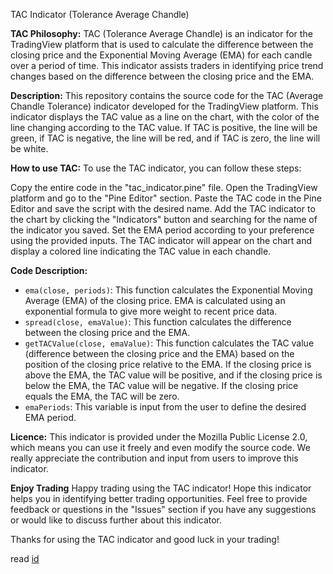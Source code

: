 TAC Indicator (Tolerance Average Chandle)

**TAC Philosophy:**
TAC (Tolerance Average Chandle) is an indicator for the TradingView platform that is used to calculate the difference between the closing price and the Exponential Moving Average (EMA) for each candle over a period of time. This indicator assists traders in identifying price trend changes based on the difference between the closing price and the EMA.

**Description:**
This repository contains the source code for the TAC (Average Chandle Tolerance) indicator developed for the TradingView platform. This indicator displays the TAC value as a line on the chart, with the color of the line changing according to the TAC value. If TAC is positive, the line will be green, if TAC is negative, the line will be red, and if TAC is zero, the line will be white.

**How to use TAC:**
To use the TAC indicator, you can follow these steps:

Copy the entire code in the "tac_indicator.pine" file.
Open the TradingView platform and go to the "Pine Editor" section.
Paste the TAC code in the Pine Editor and save the script with the desired name.
Add the TAC indicator to the chart by clicking the "Indicators" button and searching for the name of the indicator you saved.
Set the EMA period according to your preference using the provided inputs.
The TAC indicator will appear on the chart and display a colored line indicating the TAC value in each chandle.



**Code Description:**
- `ema(close, periods)`: This function calculates the Exponential Moving Average (EMA) of the closing price. EMA is calculated using an exponential formula to give more weight to recent price data.
- `spread(close, emaValue)`: This function calculates the difference between the closing price and the EMA.
- `getTACValue(close, emaValue)`: This function calculates the TAC value (difference between the closing price and the EMA) based on the position of the closing price relative to the EMA. If the closing price is above the EMA, the TAC value will be positive, and if the closing price is below the EMA, the TAC value will be negative. If the closing price equals the EMA, the TAC will be zero.
- `emaPeriods`: This variable is input from the user to define the desired EMA period.

**Licence:**
This indicator is provided under the Mozilla Public License 2.0, which means you can use it freely and even modify the source code. We really appreciate the contribution and input from users to improve this indicator.

**Enjoy Trading**
Happy trading using the TAC indicator! Hope this indicator helps you in identifying better trading opportunities. Feel free to provide feedback or questions in the "Issues" section if you have any suggestions or would like to discuss further about this indicator.

Thanks for using the TAC indicator and good luck in your trading!

read [id](https://github.com/affanyunas/tac-Indicator/blob/main/BACA.md)